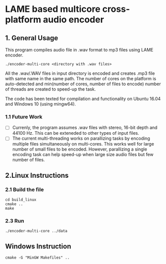 # LAME based multicore cross-platform audio encoder

## 1. General Usage

This program compiles audio file in .wav format to mp3 files using LAME encoder. 

```
./encoder-multi-core <directory with .wav files>
```

All the .wav/.WAV files in input directory is encoded and creates .mp3 file with same name in the same path. The number of cores on the platform is auto-detected and min(number of cores, number of files to encode) number of threads are created to speed-up the task.

The code has been texted for compilation and functionality on Ubuntu 16.04 and Windows 10 (using mingw64). 

### 1.1 Future Work
- [ ] Currenly, the program assumes .wav files with stereo, 16-bit depth and 44100 Hz. This can be exteneded to other types of input files.
- [ ] The current multi-threading works on parallizing tasks by encoding multiple files simultaneously on multi-cores. This works well for large number of small files to be encoded. However, parallizing a single encoding task can help speed-up when large size audio files but few number of files. 

## 2.Linux Instructions

### 2.1 Build the file
```
cd build_linux
cmake ..
make
```
### 2.3 Run
```
./encoder-multi-core ../data
```

## Windows Instruction
```
cmake -G "MinGW Makefiles" ..
```
